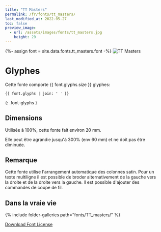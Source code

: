 ```yaml
---
title: "TT Masters"
permalink: /fr/fonts/tt_masters/
last_modified_at: 2022-05-27
toc: false
preview_image:
  - url: /assets/images/fonts/tt_masters.jpg
    height: 20
---
```

{%- assign font = site.data.fonts.tt_masters.font -%}
![TT Masters](/assets/images/fonts/tt_masters.jpg)
# Glyphes

Cette fonte comporte  {{ font.glyphs.size }} glyphes:

```
{{ font.glyphs | join: ' ' }}
```
{: .font-glyphs }


## Dimensions

Utilisée à 100%, cette fonte fait environ 20 mm.

Elle peut être agrandie jusqu'à 300% (env 60 mm) et ne doit pas être diminuée.

## Remarque
Cette fonte utilise l'arrangement automatique des colonnes satin. 
Pour un texte multiligne il est possible de broder alternativement de la gauche vers la droite  et de la droite vers la gauche.
Il est possible d'ajouter des commandes de coupe de fil.

## Dans la vraie vie 
{% include folder-galleries path="fonts/TT_masters/" %}

[Download Font License](https://github.com/inkstitch/inkstitch/tree/main/fonts/tt_masters/LICENSE)
